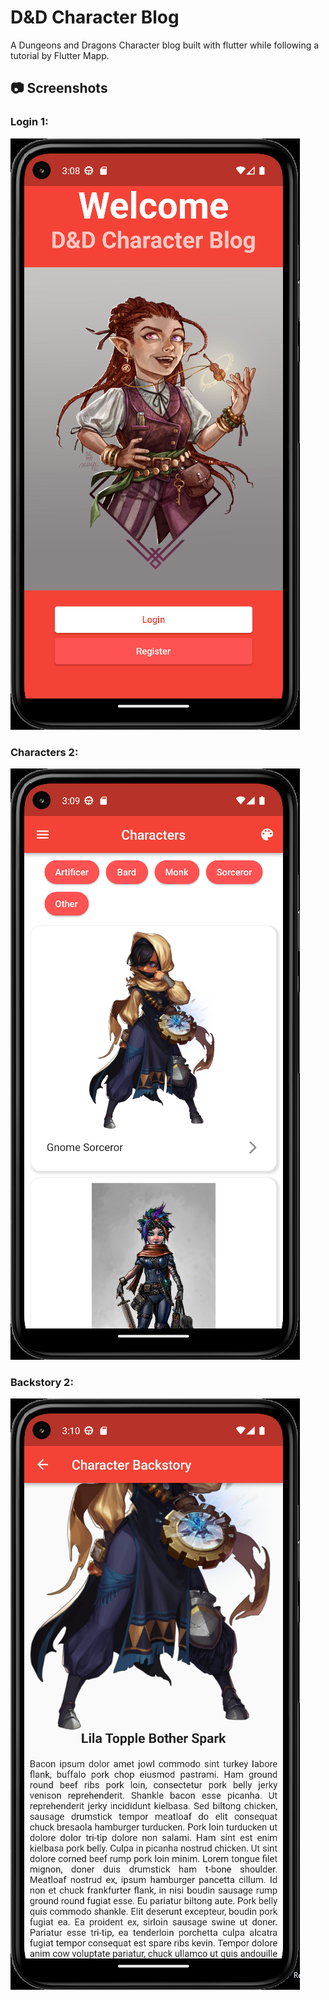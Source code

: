 # D&D Character Blog

A Dungeons and Dragons Character blog built with flutter while following a tutorial by Flutter Mapp.

## :camera: Screenshots
### Login 1:
![Login](https://github.com/T-Pirozzini/flutter_blog/blob/main/images/login-screen.png?raw=true)
### Characters 2:
![Characters](https://github.com/T-Pirozzini/flutter_blog/blob/main/images/character-screen.png?raw=true)
### Backstory 2:
![Backstory](https://github.com/T-Pirozzini/flutter_blog/blob/main/images/backstory-screen.png?raw=true)

